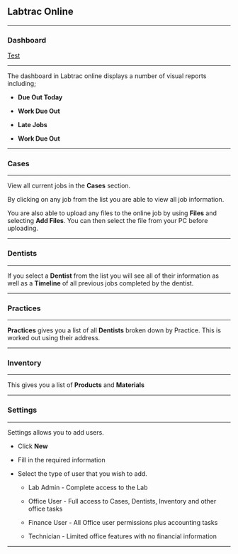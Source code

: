 ## Labtrac Online

- - - 

### Dashboard

<a href="index.htm#thisisatest">Test</a>

- - - 

The dashboard in Labtrac online displays a number of visual reports including;

+ **Due Out Today**

+ **Work Due Out**

+ **Late Jobs**

+ **Work Due Out**

- - -

### Cases

- - -

View all current jobs in the **Cases** section.

By clicking on any job from the list you are able to view all job information.

You are also able to upload any files to the online job by using **Files** and selecting **Add Files**. You can then select the file from your PC before uploading.

- - -

### Dentists

- - -

If you select a **Dentist** from the list you will see all of their information as well as a **Timeline** of all previous jobs completed by the dentist.

- - -

### Practices

- - -

**Practices** gives you a list of all **Dentists** broken down by Practice. This is worked out using their address.

- - -

### Inventory

- - -

This gives you a list of **Products** and **Materials**

- - -

### Settings

- - -

Settings allows you to add users.

+ Click **New**

+ Fill in the required information

+ Select the type of user that you wish to add.

  - Lab Admin - Complete access to the Lab
  
  - Office User - Full access to Cases, Dentists, Inventory and other office tasks
  
  - Finance User - All Office user permissions plus accounting tasks
  
  - Technician - Limited office features with no financial information
  
  

- - -

